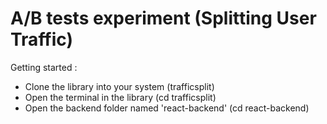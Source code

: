 # A/B tests experiment (Splitting User Traffic)

Getting started : 

- Clone the library into your system (trafficsplit)
- Open the terminal in the library (cd trafficsplit)
- Open the backend folder named 'react-backend' (cd react-backend)
